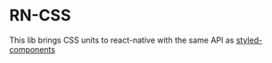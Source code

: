 # RN-CSS

This lib brings CSS units to react-native with the same API as [styled-components](https://github.com/styled-components/styled-components)

